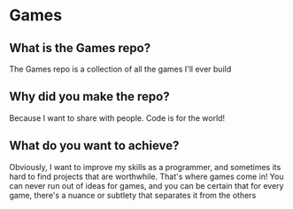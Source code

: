 # Games 

## What is the Games repo? 
The Games repo is a collection of all the games I'll ever build

## Why did you make the repo? 
Because I want to share with people. Code is for the world! 

## What do you want to achieve? 
Obviously, I want to improve my skills as a programmer, and sometimes its hard to find projects that are worthwhile.
That's where games come in! You can never run out of ideas for games, and you can be certain that for every game, 
there's a nuance or subtlety that separates it from the others
